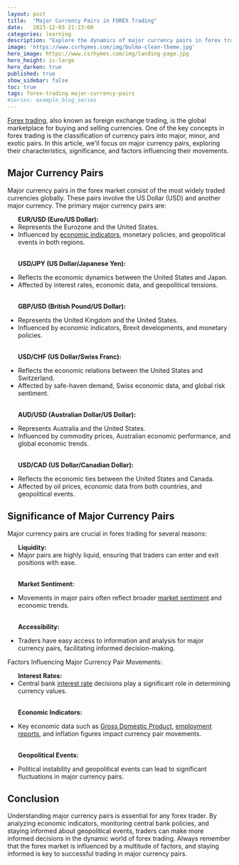 ```yaml
---
layout: post
title:  "Major Currency Pairs in FOREX Trading"
date:   2023-12-03 21:23:00
categories: learning
description: "Explore the dynamics of major currency pairs in forex trading, from EUR/USD to USD/JPY. Understand key factors influencing their movements."
image: 'https://www.csrhymes.com/img/bulma-clean-theme.jpg'
hero_image: https://www.csrhymes.com/img/landing-page.jpg
hero_height: is-large
hero_darken: true
published: true
show_sidebar: false
toc: true
tags: forex-trading major-currency-pairs
#series: example_blog_series
---
```


<p><a href="https://www.daytrading.ltd/learning/what-is-forex-trading">Forex trading</a>, also known as foreign exchange trading, is the global marketplace for buying and selling currencies. One of the key concepts in forex trading is the classification of currency pairs into major, minor, and exotic pairs. In this article, we'll focus on major currency pairs, exploring their characteristics, significance, and factors influencing their movements.</p>

## Major Currency Pairs
<p>Major currency pairs in the forex market consist of the most widely traded currencies globally. These pairs involve the US Dollar (USD) and another major currency. The primary major currency pairs are:</p>
<ul>
<strong>EUR/USD (Euro/US Dollar):</strong>

<li>Represents the Eurozone and the United States.</li>
<li>Influenced by <a href="https://www.daytrading.ltd/learning/economic-indicators-in-forex-trading">economic indicators</a>, monetary policies, and geopolitical events in both regions.</li><br>

<strong>USD/JPY (US Dollar/Japanese Yen):</strong>

<li>Reflects the economic dynamics between the United States and Japan.</li>
<li>Affected by interest rates, economic data, and geopolitical tensions.</li><br>

<strong>GBP/USD (British Pound/US Dollar):</strong>

<li>Represents the United Kingdom and the United States.</li>
<li>Influenced by economic indicators, Brexit developments, and monetary policies.</li><br>

<strong>USD/CHF (US Dollar/Swiss Franc):</strong>

<li>Reflects the economic relations between the United States and Switzerland.</li>
<li>Affected by safe-haven demand, Swiss economic data, and global risk sentiment.</li><br>

<strong>AUD/USD (Australian Dollar/US Dollar):</strong>

<li>Represents Australia and the United States.</li>
<li>Influenced by commodity prices, Australian economic performance, and global economic trends.</li><br>

<strong>USD/CAD (US Dollar/Canadian Dollar):</strong>

<li>Reflects the economic ties between the United States and Canada.</li>
<li>Affected by oil prices, economic data from both countries, and geopolitical events.</li>
</ul>

## Significance of Major Currency Pairs
<p>Major currency pairs are crucial in forex trading for several reasons:</p>
<ul>
<strong>Liquidity:</strong>

<li>Major pairs are highly liquid, ensuring that traders can enter and exit positions with ease.</li><br>
  
<strong>Market Sentiment:</strong>

<li>Movements in major pairs often reflect broader <a href="https://www.daytrading.ltd/learning/forex-market-sentiment">market sentiment</a> and economic trends.</li><br>

<strong>Accessibility:</strong>

<li>Traders have easy access to information and analysis for major currency pairs, facilitating informed decision-making.</li>
</ul>

<p>Factors Influencing Major Currency Pair Movements:</p>
<ul>
<strong>Interest Rates:</strong>

<li>Central bank <a href="https://www.daytrading.ltd/2023/12/understanding-interest-rates-and-their.html">interest rate</a> decisions play a significant role in determining currency values.</li><br>

<strong>Economic Indicators:</strong>

<li>Key economic data such as <a href="https://www.daytrading.ltd/2023/12/understanding-gross-domestic-product.html">Gross Domestic Product</a>, <a href="https://www.daytrading.ltd/2023/12/unveiling-dynamics-comprehensive.html">employment reports</a>, and inflation figures impact currency pair movements.</li><br>

<strong>Geopolitical Events:</strong>

<li>Political instability and geopolitical events can lead to significant fluctuations in major currency pairs.</li>
</ul>

## Conclusion
<p>Understanding major currency pairs is essential for any forex trader. By analyzing economic indicators, monitoring central bank policies, and staying informed about geopolitical events, traders can make more informed decisions in the dynamic world of forex trading. Always remember that the forex market is influenced by a multitude of factors, and staying informed is key to successful trading in major currency pairs.</p>

<script type="application/ld+json">
{
  "@context": "https://schema.org",
  "@type": "FAQPage",
  "mainEntity": [
    {
      "@type": "Question",
      "name": "What are major currency pairs in forex trading?",
      "acceptedAnswer": {
        "@type": "Answer",
        "text": "Major currency pairs in forex trading involve the US Dollar (USD) and another major currency, representing the most widely traded currencies globally."
      }
    },
    {
      "@type": "Question",
      "name": "Which are the primary major currency pairs?",
      "acceptedAnswer": {
        "@type": "Answer",
        "text": "The primary major currency pairs include EUR/USD, USD/JPY, GBP/USD, USD/CHF, AUD/USD, and USD/CAD."
      }
    },
    {
      "@type": "Question",
      "name": "Why are major currency pairs significant in forex trading?",
      "acceptedAnswer": {
        "@type": "Answer",
        "text": "Major currency pairs are crucial due to their high liquidity, reflection of market sentiment, and accessibility for traders to make informed decisions."
      }
    },
    {
      "@type": "Question",
      "name": "What factors influence major currency pair movements?",
      "acceptedAnswer": {
        "@type": "Answer",
        "text": "Factors influencing major currency pairs include interest rates, economic indicators, and geopolitical events such as political instability."
      }
    },
    {
      "@type": "Question",
      "name": "How can traders analyze major currency pairs?",
      "acceptedAnswer": {
        "@type": "Answer",
        "text": "Traders can analyze major currency pairs by monitoring central bank policies, economic indicators, and staying informed about geopolitical events."
      }
    }
  ]
}
</script>